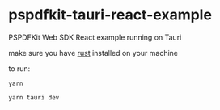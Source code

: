 # pspdfkit-tauri-react-example
PSPDFKit Web SDK React example running on Tauri

make sure you have [rust](https://www.rust-lang.org/tools/install) installed on your machine  

to run:

``yarn``

``yarn tauri dev``
